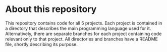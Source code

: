 # About this repository
This repository contains code for all 5 projects. Each project is contained in a directory that describes the main programming language used for it. Alternatively, there are separate branches for each project containing code relevant only to that project. All directories and branches have a README file, shortly describing its purpose.
